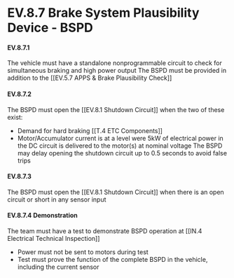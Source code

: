 # EV.8.7 Brake System Plausibility Device - BSPD

#### EV.8.7.1
The vehicle must have a standalone nonprogrammable circuit to check for simultaneous braking and high power output
The BSPD must be provided in addition to the [[EV.5.7 APPS & Brake Plausibility Check]]

#### EV.8.7.2
The BSPD must open the [[EV.8.1 Shutdown Circuit]] when the two of these exist:
- Demand for hard braking [[T.4 ETC Components]] 
- Motor/Accumulator current is at a level were 5kW of electrical power in the DC circuit is delivered to the motor(s) at nominal voltage
The BSPD may delay opening the shutdown circuit up to 0.5 seconds to avoid false trips

#### EV.8.7.3
The BSPD must open the [[EV.8.1 Shutdown Circuit]] when there is an open circuit or short in any sensor input
#### EV.8.7.4 Demonstration
The team must have a test to demonstrate BSPD operation at [[IN.4 Electrical Technical Inspection]]
- Power must not be sent to motors during test
- Test must prove the function of the complete BSPD in the vehicle, including the current sensor